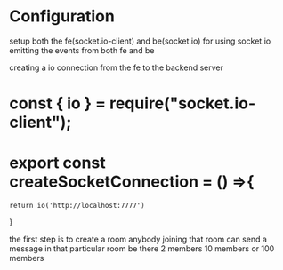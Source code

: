# Configuration

setup both the fe(socket.io-client) and be(socket.io) for using socket.io
emitting the events from both fe and be 

creating a io connection from the fe to the backend server

# const { io } = require("socket.io-client");

# export const createSocketConnection = () =>{
    return io('http://localhost:7777')
}



the first step is to create a room 
anybody joining that room can send a message in that particular room 
be there 2 members 10 members or 100 members

